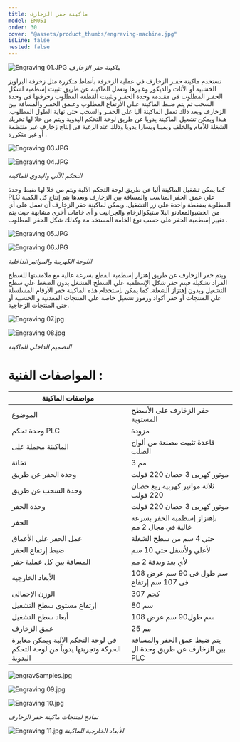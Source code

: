 ```yaml
---
title: ماكينة حفر الزخارف
model: EM051
order: 30
cover: "@assets/product_thumbs/engraving-machine.jpg"
isLine: false
nested: false
---
```


![Engraving 01.JPG](@assets/article_images/engraving-machine/engraving-01.JPG)
_ماكينة حفر الزخارف_

تستخدم ماكينة حفـر الزخارف في عملية الزخرفة بأنماط متكررة مثل زخرفة البراويز الخشبية أو الأثاث والديكور وغـيرها وتعمل الماكينة عن طريق تثبيت إسطمبة لشكل الحفـر المطلوب فى مقـدمة وحدة الحفـر وتثبيت القطعة المطلوب زخرفتها فى وحدة السحب ثم يتم ضبط الماكينة عـلى الأرتفاع المطلوب وعـمق الحفـر والمسافة بين الزخارف وبعد ذلك تعمل الماكينة أليا على الحفـر والسحب حتى نهاية الطول المطلوب.
هـذا ويمكن تشغيل الماكينة يدويا عن طريق لوحة التحكم اليدوية ويتم من خلا لها تحريك الشغلة للأمام والخلف ويمينا ويسارا يدويا وذلك عند الرغبة في إنتاج زخارف غير منتظمة أو غير متكررة .

<div class="flex flex-col md:flex-row items-center justify-center">

![Engraving 03.JPG](@assets/article_images/engraving-machine/engraving-03.JPG)

![Engraving 04.JPG](@assets/article_images/engraving-machine/engraving-04.JPG)

</div>

_التحكم الآلي واليدوي للماكينة_

كما يمكن تشغيل الماكينة أليا عن طريق لوحة التحكم الآلية ويتم من خلا لها ضبط وحدة PLC علي عمق الحفر المناسب والمسافة بين الزخارف وبعدها يتم إنتاج كل الكمية المطلوبة بضغطة واحدة علي زر التشغيل.
ويمكن لماكينة حفر الزخارف أن تعمل على أي من الخشبوالمعادنو البلا ستيكوالرخام والجرانيت و أى خامات أخرى مشابهة حيث يتم تغيير إسطمبة الحفر على حسب نوع الخامة المستخد مة وكذلك شكل الحفر المطلوب .

<div class="flex flex-col md:flex-row items-center justify-center">

![Engraving 05.JPG](@assets/article_images/engraving-machine/engraving-05.JPG)

![Engraving 06.JPG](@assets/article_images/engraving-machine/engraving-06.JPG)

</div>

_اللوحة الكهربية والمواتير الداخلية_

ويتم حفر الزخارف عن طريق إهتزاز إسطمبة القطع بسرعة عالية مع ملامستها للسطح المراد تشكيله فيتم حفر شكل الإسطمبة علي السطح المشغل بدون الضغط علي سطح التشغيل وبدون إهتزاز الشغلة.
كما يمكن بإستخدام هذه الماكينة حفر الأرقام المسلسلة علي المنتجات أو حفر أكواد ورموز تشغيل خاصة علي المنتجات المعدنية و الخشبية أو حتي المنتجات الزجاجية.

<div class="flex flex-col md:flex-row items-center justify-center">

![Engraving 07.jpg](@assets/article_images/engraving-machine/engraving-07.jpg)

![Engraving 08.jpg](@assets/article_images/engraving-machine/engraving-08.jpg)

</div>

_التصميم الداخلي للماكينة_

# المواصفات الفنية :

| مواصفات الماكينة                                                                 |                                                            |
| -------------------------------------------------------------------------------- | ---------------------------------------------------------- |
| الموضوع                                                                          | حفر الزخارف على الأسطح المستوية                            |
| وحدة تحكم PLC                                                                    | مزودة                                                      |
| الماكينة محملة على                                                               | قاعدة تثبيت مصنعة من ألواح الصلب                           |
| تخانة                                                                            | 3 مم                                                       |
| وحدة الحفر عن طريق                                                               | موتور كهربى 3 حصان 220 فولت                                |
| وحدة السحب عن طريق                                                               | ثلاثة مواتير كهربية ربع حصان 220 فولت                      |
| وحدة الحفر                                                                       | موتور كهربى 3 حصان 220 فولت                                |
| الحفر                                                                            | بإهتزاز إسطمبة الحفر بسرعة عالية في مجال 2 مم              |
| عمل الحفر علي الأعماق                                                            | حتي 4 سم من سطح الشغلة                                     |
| ضبط إرتفاع الحفر                                                                 | لأعلي ولأسفل حتي 10 سم                                     |
| المسافة بين كل عملية حفر                                                         | لأي بعد وبدقة 2 مم                                         |
| الأبعاد الخارجية                                                                 | 108 سم طول فى 90 سم عرض فى 107 سم إرتفاع                   |
| الوزن الإجمالى                                                                   | 307 كجم                                                    |
| إرتفاع مستوي سطح التشغيل                                                         | 80 سم                                                      |
| أبعاد سطح التشغيل                                                                | 108 سم طول90 سم عرض                                        |
| عمق الزخارف                                                                      | 25 مم                                                      |
| في لوحة التحكم الآلية ويمكن معايرة الحركة وتجربتها يدوياً من لوحة التحكم اليدوية | يتم ضبط عمق الحفر والمسافة بين الزخارف عن طريق وحدة ال PLC |

<div class="flex flex-col md:flex-row items-center justify-center">

![engravSamples.jpg](@assets/article_images/engraving-machine/engravsamples.jpg)

![Engraving 09.jpg](@assets/article_images/engraving-machine/engraving-09.jpg)

![Engraving 10.jpg](@assets/article_images/engraving-machine/engraving-10.jpg)

</div>

_نماذج لمنتجات ماكينة حفر الزخارف_

![Engraving 11.jpg](@assets/article_images/engraving-machine/engraving-11.jpg)
_الأبعاد الخارجية للماكينة_
